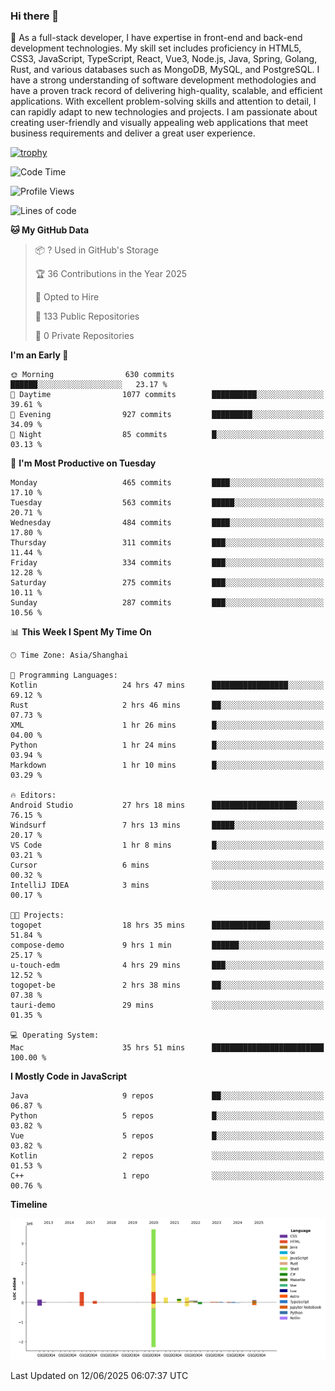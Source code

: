 ### Hi there 👋

🌱 As a full-stack developer, I have expertise in front-end and back-end development technologies. My skill set includes proficiency in HTML5, CSS3, JavaScript, TypeScript, React, Vue3, Node.js, Java, Spring, Golang, Rust, and various databases such as MongoDB, MySQL, and PostgreSQL. I have a strong understanding of software development methodologies and have a proven track record of delivering high-quality, scalable, and efficient applications. With excellent problem-solving skills and attention to detail, I can rapidly adapt to new technologies and projects. I am passionate about creating user-friendly and visually appealing web applications that meet business requirements and deliver a great user experience.

[![trophy](https://github-profile-trophy.vercel.app/?username=elton&rank=SECRET,SSS,SS,S,AAA,AA,A&theme=onedark&no-frame=true&margin-w=10)](https://github.com/ryo-ma/github-profile-trophy)

<!--START_SECTION:waka-->
![Code Time](http://img.shields.io/badge/Code%20Time-1%2C710%20hrs%2049%20mins-blue)

![Profile Views](http://img.shields.io/badge/Profile%20Views-0-blue)

![Lines of code](https://img.shields.io/badge/From%20Hello%20World%20I%27ve%20Written-5.7%20million%20lines%20of%20code-blue)

**🐱 My GitHub Data** 

> 📦 ? Used in GitHub's Storage 
 > 
> 🏆 36 Contributions in the Year 2025
 > 
> 💼 Opted to Hire
 > 
> 📜 133 Public Repositories 
 > 
> 🔑 0 Private Repositories 
 > 
**I'm an Early 🐤** 

```text
🌞 Morning                630 commits         ██████░░░░░░░░░░░░░░░░░░░   23.17 % 
🌆 Daytime                1077 commits        ██████████░░░░░░░░░░░░░░░   39.61 % 
🌃 Evening                927 commits         █████████░░░░░░░░░░░░░░░░   34.09 % 
🌙 Night                  85 commits          █░░░░░░░░░░░░░░░░░░░░░░░░   03.13 % 
```
📅 **I'm Most Productive on Tuesday** 

```text
Monday                   465 commits         ████░░░░░░░░░░░░░░░░░░░░░   17.10 % 
Tuesday                  563 commits         █████░░░░░░░░░░░░░░░░░░░░   20.71 % 
Wednesday                484 commits         ████░░░░░░░░░░░░░░░░░░░░░   17.80 % 
Thursday                 311 commits         ███░░░░░░░░░░░░░░░░░░░░░░   11.44 % 
Friday                   334 commits         ███░░░░░░░░░░░░░░░░░░░░░░   12.28 % 
Saturday                 275 commits         ███░░░░░░░░░░░░░░░░░░░░░░   10.11 % 
Sunday                   287 commits         ███░░░░░░░░░░░░░░░░░░░░░░   10.56 % 
```


📊 **This Week I Spent My Time On** 

```text
🕑︎ Time Zone: Asia/Shanghai

💬 Programming Languages: 
Kotlin                   24 hrs 47 mins      █████████████████░░░░░░░░   69.12 % 
Rust                     2 hrs 46 mins       ██░░░░░░░░░░░░░░░░░░░░░░░   07.73 % 
XML                      1 hr 26 mins        █░░░░░░░░░░░░░░░░░░░░░░░░   04.00 % 
Python                   1 hr 24 mins        █░░░░░░░░░░░░░░░░░░░░░░░░   03.94 % 
Markdown                 1 hr 10 mins        █░░░░░░░░░░░░░░░░░░░░░░░░   03.29 % 

🔥 Editors: 
Android Studio           27 hrs 18 mins      ███████████████████░░░░░░   76.15 % 
Windsurf                 7 hrs 13 mins       █████░░░░░░░░░░░░░░░░░░░░   20.17 % 
VS Code                  1 hr 8 mins         █░░░░░░░░░░░░░░░░░░░░░░░░   03.21 % 
Cursor                   6 mins              ░░░░░░░░░░░░░░░░░░░░░░░░░   00.32 % 
IntelliJ IDEA            3 mins              ░░░░░░░░░░░░░░░░░░░░░░░░░   00.17 % 

🐱‍💻 Projects: 
togopet                  18 hrs 35 mins      █████████████░░░░░░░░░░░░   51.84 % 
compose-demo             9 hrs 1 min         ██████░░░░░░░░░░░░░░░░░░░   25.17 % 
u-touch-edm              4 hrs 29 mins       ███░░░░░░░░░░░░░░░░░░░░░░   12.52 % 
togopet-be               2 hrs 38 mins       ██░░░░░░░░░░░░░░░░░░░░░░░   07.38 % 
tauri-demo               29 mins             ░░░░░░░░░░░░░░░░░░░░░░░░░   01.35 % 

💻 Operating System: 
Mac                      35 hrs 51 mins      █████████████████████████   100.00 % 
```

**I Mostly Code in JavaScript** 

```text
Java                     9 repos             ██░░░░░░░░░░░░░░░░░░░░░░░   06.87 % 
Python                   5 repos             █░░░░░░░░░░░░░░░░░░░░░░░░   03.82 % 
Vue                      5 repos             █░░░░░░░░░░░░░░░░░░░░░░░░   03.82 % 
Kotlin                   2 repos             ░░░░░░░░░░░░░░░░░░░░░░░░░   01.53 % 
C++                      1 repo              ░░░░░░░░░░░░░░░░░░░░░░░░░   00.76 % 
```



**Timeline**

![Lines of Code chart](https://raw.githubusercontent.com/elton/elton/main/assets/bar_graph.png)


 Last Updated on 12/06/2025 06:07:37 UTC
<!--END_SECTION:waka-->

<!--
**elton/elton** is a ✨ _special_ ✨ repository because its `README.md` (this file) appears on your GitHub profile.

Here are some ideas to get you started:

- 🔭 I’m currently working on ...
- 🌱 I’m currently learning ...
- 👯 I’m looking to collaborate on ...
- 🤔 I’m looking for help with ...
- 💬 Ask me about ...
- 📫 How to reach me: ...
- 😄 Pronouns: ...
- ⚡ Fun fact: ...
-->

